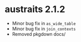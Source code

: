 # austraits 2.1.2
-   Minor bug fix in `as_wide_table`
-   Minor bug fix in `join_contexts`
-   Removed pkgdown docs/

    
